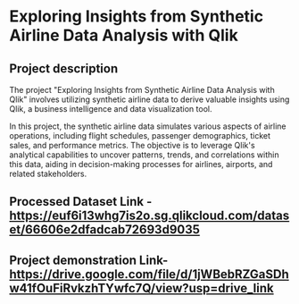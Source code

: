 # Exploring Insights from Synthetic Airline Data Analysis with Qlik

## Project description
The project "Exploring Insights from Synthetic Airline Data Analysis with Qlik" involves utilizing synthetic airline data to derive valuable insights using Qlik, a business intelligence and data visualization tool. 

In this project, the synthetic airline data simulates various aspects of airline operations, including flight schedules, passenger demographics, ticket sales, and performance metrics. The objective is to leverage Qlik's analytical capabilities to uncover patterns, trends, and correlations within this data, aiding in decision-making processes for airlines, airports, and related stakeholders.

## Processed Dataset Link -**https://euf6i13whg7is2o.sg.qlikcloud.com/dataset/66606e2dfadcab72693d9035**

## Project demonstration Link-**https://drive.google.com/file/d/1jWBebRZGaSDhw41fOuFiRvkzhTYwfc7Q/view?usp=drive_link**

